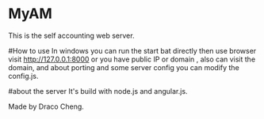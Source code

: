 # MyAM

This is the self accounting web server.

#How to use
In windows you can run the start bat directly then use browser visit http://127.0.0.1:8000 or you have public IP or domain , also can visit the domain, and about porting and some server config you can modify the config.js.

#about the server
It's build with node.js and angular.js.

Made by Draco Cheng.





